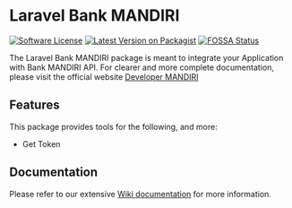 # Laravel Bank MANDIRI

[![Software License](https://img.shields.io/badge/license-MIT-brightgreen.svg?style=flat-square)](LICENSE.md)
[![Latest Version on Packagist](https://img.shields.io/packagist/v/aslam/laravel-bank-mandiri.svg?style=flat-square)](https://packagist.org/packages/aslam/laravel-bank-mandiri)
[![FOSSA Status](https://app.fossa.com/api/projects/git%2Bgithub.com%2FAslam97%2Flaravel-bank-mandiri.svg?type=small)](https://app.fossa.com/projects/git%2Bgithub.com%2FAslam97%2Flaravel-bank-mandiri?ref=badge_small)

The Laravel Bank MANDIRI package is meant to integrate your Application with Bank MANDIRI API. For clearer and more complete documentation, please visit the official website [Developer MANDIRI](https://developer.bankmandiri.co.id/)

## Features

This package provides tools for the following, and more:

- Get Token

## Documentation

Please refer to our extensive [Wiki documentation](https://github.com/Aslam97/laravel-bank-mandiri/wiki) for more information.
